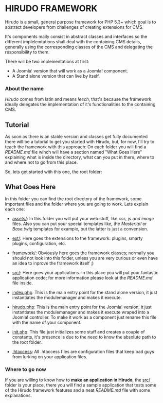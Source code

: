 HIRUDO FRAMEWORK
================

Hirudo is a small, general purpose framework for PHP 5.3+ which goal is to abstract 
developers from challenges of creating extensions for CMS.

It's components maily consist in abstract classes and interfaces so the different
implelemtations shall deal with the containing CMS details, generally using the
corresponding classes of the CMS and delegating the responsibility to them.

There will be two implementations at first:

* A Joomla! version that will work as a Joomla! component.
* A Stand alone version that can live by itself.

### About the name

*Hirudo* comes from latin and means *leech*, that's because the framework ideally
delegates the implementation of it's functionalities to the containing CMS.

Tutorial
--------

As soon as there is an stable version and classes get fully documented there will be a 
tutorial to get you started with Hirudo, but, for now, I'll try to teach the 
framework with this approach: On each folder you will find a *README.md* file wihch will have
a section named "What Goes Here" explaining what is inside the directory, what
can you put in there, where to and where not to go from this place.

So, lets get started with this one, the root folder:

What Goes Here
--------------

In this folder you can find the root directory of the framework, some important
files and the folder where you are going to work. Lets explain each one:

* [assets/](http://github.com/JeyDotC/Hirudo/tree/master/assets): In this folder you will put your web stuff, like *css, js and image* files. 
Also you can put your special templates like, the *Master.tpl* or *Base.twig* templates 
for example, but the latter is just a convension.

* [ext/](http://github.com/JeyDotC/Hirudo/tree/master/ext): Here goes the extensions to the framework: plugins, smarty plugins, configuration, etc.

* [framework/](http://github.com/JeyDotC/Hirudo/tree/master/framework): Obviously here goes the framework classes; normally you should not
look into this folder, unless you are very curious or even have an idea to inprove
the framework itself ;)

* [src/](http://github.com/JeyDotC/Hirudo/tree/master/src): Here goes your applications. In this place you will put your fantastic 
application code; for more information please look at the *README.md* file inside.

* [index.php](http://github.com/JeyDotC/Hirudo/blob/master/index.php): This is the main entry point for the stand alone version, it just instantiates
the modulemanager and makes it execute.

* [hirudo.php](http://github.com/JeyDotC/Hirudo/blob/master/hirudo.php): This is the main entry point for the Joomla! version, it just instantiates the modulemanager and makes it execute wraped into a Joomla! controller. 
To make it work as a component just rename this file with the name of your component.

* [init.php](http://github.com/JeyDotC/Hirudo/blob/master/init.php): This file just initializes some stuff and creates a couple of constants, it's presence
is due to the need to know the absolute path to the root folder.

* [.htaccess](http://github.com/JeyDotC/Hirudo/blob/master/.htaccess): All .htaccess files are configuration files that keep bad guys from lurking on your application files.

### Where to go now

If you are willing to know how to **make an application in Hirudo**, the [src/](http://github.com/JeyDotC/Hirudo/tree/master/src) folder
is your place, there you will find a sample application that tests some of the
Hirudo framework features and a neat *README.md* file with some explanations.